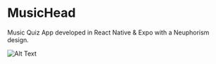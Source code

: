 # MusicHead
Music Quiz App developed in React Native & Expo with a Neuphorism design.

![Alt Text](https://media.giphy.com/media/1vLHnnIiwUN7a/giphy.gif)



